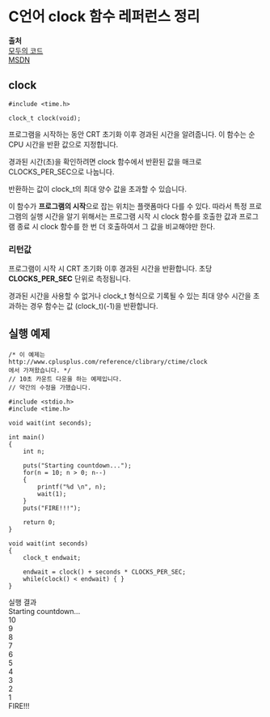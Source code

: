 # C언어 clock 함수 레퍼런스 정리
  
**출처**  
<a href = "https://modoocode.com/110">모두의 코드</a>  
<a href = "https://docs.microsoft.com/ko-kr/cpp/c-runtime-library/reference/clock?view=vs-2019">MSDN</a>  
  
## clock
  
    #include <time.h>

    clock_t clock(void);
  
프로그램을 시작하는 동안 CRT 초기화 이후 경과된 시간을 알려줍니다. 이 함수는 순 CPU 시간을 반환 값으로 지정합니다.  
  
경과된 시간(초)을 확인하려면 clock 함수에서 반환된 값을 매크로 CLOCKS_PER_SEC으로 나눕니다.  
  
반환하는 값이 clock_t의 최대 양수 값을 초과할 수 있습니다.  
  
이 함수가 **프로그램의 시작**으로 잡는 위치는 플랫폼마다 다를 수 있다. 따라서 특정 프로그램의 실행 시간을 알기 위해서는 프로그램 시작 시 clock 함수를 호출한 값과 프로그램 종료 시 clock 함수를 한 번 더 호출하여서 그 값을 비교해야만 한다.  
  
### 리턴값
  
프로그램이 시작 시 CRT 초기화 이후 경과된 시간을 반환합니다. 초당 **CLOCKS_PER_SEC** 단위로 측정됩니다.  
  
경과된 시간을 사용할 수 없거나 clock_t 형식으로 기록될 수 있는 최대 양수 시간을 초과하는 경우 함수는 값 (clock_t)(-1)을 반환합니다.  
  
## 실행 예제
  
    /* 이 예제는
    http://www.cplusplus.com/reference/clibrary/ctime/clock
    에서 가져왔습니다. */
    // 10초 카운트 다운을 하는 예제입니다.
    // 약간의 수정을 가했습니다.

    #include <stdio.h>
    #include <time.h>

    void wait(int seconds);

    int main()
    {
        int n;

        puts("Starting countdown...");
        for(n = 10; n > 0; n--)
        {
            printf("%d \n", n);
            wait(1);
        }
        puts("FIRE!!!");

        return 0;
    }

    void wait(int seconds)
    {
        clock_t endwait;

        endwait = clock() + seconds * CLOCKS_PER_SEC;
        while(clock() < endwait) { }
    }
  
실행 결과  
Starting countdown...  
10  
9  
8  
7  
6  
5  
4  
3  
2  
1  
FIRE!!!  